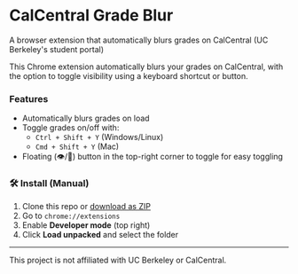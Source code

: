 # CalCentral Grade Blur

A browser extension that automatically blurs grades on CalCentral (UC Berkeley's student portal)

This Chrome extension automatically blurs your grades on CalCentral, with the option to toggle visibility using a keyboard shortcut or button.

### Features
- Automatically blurs grades on load
- Toggle grades on/off with:
  - `Ctrl + Shift + Y` (Windows/Linux)
  - `Cmd + Shift + Y` (Mac)
- Floating (👁/🙈) button in the top-right corner to toggle for easy toggling

### 🛠 Install (Manual)
1. Clone this repo or [download as ZIP](https://github.com/YashDThapliyal/CalCentralGradeHider/archive/refs/heads/main.zip)
2. Go to `chrome://extensions`
3. Enable **Developer mode** (top right)
4. Click **Load unpacked** and select the folder

---

This project is not affiliated with UC Berkeley or CalCentral.

